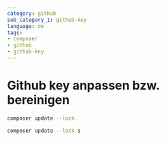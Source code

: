 ```yaml
---
category: github
sub_category_1: github-key
language: de
tags:
- composer
- github
- github-key
---
```


# Github key anpassen bzw. bereinigen

```bash
composer update --lock
```

```bash
composer update --lock s
```